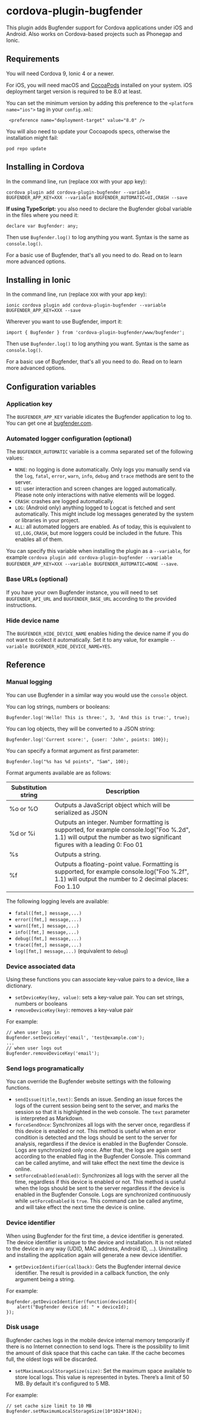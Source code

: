 # cordova-plugin-bugfender
This plugin adds Bugfender support for Cordova applications under iOS and Android. Also works on Cordova-based projects such as Phonegap and Ionic.

## Requirements
You will need Cordova 9, Ionic 4 or a newer.

For iOS, you will need macOS and [CocoaPods](http://cocoapods.org/) installed on your system. iOS deployment target version is required to be 8.0 at least.

You can set the minimum version by adding this preference to the `<platform name="ios">` tag in your `config.xml`:

```
 <preference name="deployment-target" value="8.0" />
```

You will also need to update your Cocoapods specs, otherwise the installation might fail:

```
pod repo update
```

## Installing in Cordova
In the command line, run (replace `XXX` with your app key):

```
cordova plugin add cordova-plugin-bugfender --variable BUGFENDER_APP_KEY=XXX --variable BUGFENDER_AUTOMATIC=UI,CRASH --save
```

**If using TypeScript:** you also need to declare the Bugfender global variable in the files where you need it:

```
declare var Bugfender: any;
```

Then use `Bugfender.log()` to log anything you want. Syntax is the same as `console.log()`.

For a basic use of Bugfender, that's all you need to do. Read on to learn more advanced options.

## Installing in Ionic
In the command line, run (replace `XXX` with your app key):

```
ionic cordova plugin add cordova-plugin-bugfender --variable BUGFENDER_APP_KEY=XXX --save
```

Wherever you want to use Bugfender, import it:

```
import { Bugfender } from 'cordova-plugin-bugfender/www/bugfender';
```

Then use `Bugfender.log()` to log anything you want. Syntax is the same as `console.log()`.

For a basic use of Bugfender, that's all you need to do. Read on to learn more advanced options.

## Configuration variables

### Application key
The `BUGFENDER_APP_KEY` variable idicates the Bugfender application to log to. You can get one at [bugfender.com](https://bugfender.com).

### Automated logger configuration (optional)
The `BUGFENDER_AUTOMATIC` variable is a comma separated set of the following values:

* `NONE`: no logging is done automatically. Only logs you manually send via the `log`, `fatal`, `error`, `warn`, `info`, `debug` and `trace` methods are sent to the server.
* `UI`: user interaction and screen changes are logged automatically. Please note only interactions with native elements will be logged.
* `CRASH`: crashes are logged automatically.
* `LOG`: (Android only) anything logged to Logcat is fetched and sent automatically. This might include log messages generated by the system or libraries in your project.
* `ALL`: all automated loggers are enabled. As of today, this is equivalent to `UI,LOG,CRASH`, but more loggers could be included in the future. This enables all of them.

You can specify this variable when installing the plugin as a `--variable`, for example `cordova plugin add cordova-plugin-bugfender --variable BUGFENDER_APP_KEY=XXX --variable BUGFENDER_AUTOMATIC=NONE --save`.

### Base URLs (optional)
If you have your own Bugfender instance, you will need to set `BUGFENDER_API_URL` and `BUGFENDER_BASE_URL` according to the provided instructions.

### Hide device name
The `BUGFENDER_HIDE_DEVICE_NAME` enables hiding the device name if you do not want to collect it automatically. Set it to any value, for example `--variable BUGFENDER_HIDE_DEVICE_NAME=YES`.

## Reference

### Manual logging
You can use Bugfender in a similar way you would use the `console` object.

You can log strings, numbers or booleans:

```
Bugfender.log('Hello! This is three:', 3, 'And this is true:', true);
```

You can log objects, they will be converted to a JSON string:

```
Bugfender.log('Current score:', {user: 'John', points: 100});
```

You can specify a format argument as first parameter:

```
Bugfender.log("%s has %d points", "Sam", 100);
```

Format arguments available are as follows:

| Substitution string | Description |
| ---- | ---- |
| %o or %O | Outputs a JavaScript object which will be serialized as JSON |
| %d or %i | Outputs an integer. Number formatting is supported, for example  console.log("Foo %.2d", 1.1) will output the number as two significant figures with a leading 0: Foo 01 |
| %s | Outputs a string. |
| %f | Outputs a floating-point value. Formatting is supported, for example  console.log("Foo %.2f", 1.1) will output the number to 2 decimal places: Foo 1.10 |

The following logging levels are available:

* `fatal([fmt,] message,...)`
* `error([fmt,] message,...)`
* `warn([fmt,] message,...)`
* `info([fmt,] message,...)`
* `debug([fmt,] message,...)`
* `trace([fmt,] message,...)`
* `log([fmt,] message,...)` (equivalent to `debug`)

### Device associated data
Using these functions you can associate key-value pairs to a device, like a dictionary.

* `setDeviceKey(key, value)`: sets a key-value pair. You can set strings, numbers or booleans
* `removeDeviceKey(key)`: removes a key-value pair

For example:

```
// when user logs in
Bugfender.setDeviceKey('email', 'test@example.com');
...
// when user logs out
Bugfender.removeDeviceKey('email');
```

### Send logs programatically
You can override the Bugfender website settings with the following functions.

* `sendIssue(title,text)`: Sends an issue. Sending an issue forces the logs of the current session being sent to the server, and marks the session so that it is highlighted in the web console. The `text` parameter is interpreted as Markdown.
* `forceSendOnce`: Synchronizes all logs with the server once, regardless if this device is enabled or not. This method is useful when an error condition is detected and the logs should be sent to the server for analysis, regardless if the device is enabled in the Bugfender Console. Logs are synchronized only once. After that, the logs are again sent according to the enabled flag in the Bugfender Console. This command can be called anytime, and will take effect the next time the device is online.
* `setForceEnabled(enabled)`: Synchronizes all logs with the server all the time, regardless if this device is enabled or not. This method is useful when the logs should be sent to the server regardless if the device is enabled in the Bugfender Console. Logs are synchronized continuously while `setForceEnabled` is `true`. This command can be called anytime, and will take effect the next time the device is online.

### Device identifier
When using Bugfender for the first time, a device identifier is generated. The device identifier is unique to the device and installation. It is not related to the device in any way (UDID, MAC address, Android ID, ...). Uninstalling and installing the application again will generate a new device identifier.

* `getDeviceIdentifier(callback)`: Gets the Bugfender internal device identifier. The result is provided in a callback function, the only argument being a string.

For example:

```
Bugfender.getDeviceIdentifier(function(deviceId){
	alert("Bugfender device id: " + deviceId);
});
```

### Disk usage
Bugfender caches logs in the mobile device internal memory temporarily if there is no Internet connection to send logs. There is the possibility to limit the amount of disk space that this cache can take. If the cache becomes full, the oldest logs will be discarded.

* `setMaximumLocalStorageSize(size)`: Set the maximum space available to store local logs. This value is represented in bytes. There’s a limit of 50 MB. By default it's configured to 5 MB.

For example:

```
// set cache size limit to 10 MB
Bugfender.setMaximumLocalStorageSize(10*1024*1024);
```
